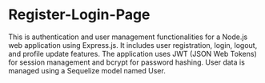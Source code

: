 # Register-Login-Page
This is authentication and user management functionalities for a Node.js web application using Express.js. It includes user registration, login, logout, and profile update features. The application uses JWT (JSON Web Tokens) for session management and bcrypt for password hashing. User data is managed using a Sequelize model named User.


